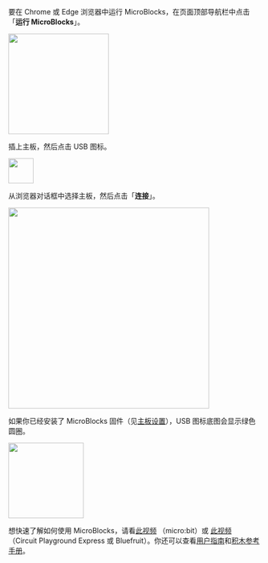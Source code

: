 要在 Chrome 或 Edge 浏览器中运行 MicroBlocks，在页面顶部导航栏中点击「**运行 MicroBlocks**」。

<img src="/assets/img/md/get-started/browser-run-button.png" width="200">

插上主板，然后点击 USB 图标。

<img src="/assets/img/md/get-started/usb-icon.png" width="50">

从浏览器对话框中选择主板，然后点击「**连接**」。

<img src="/assets/img/md/get-started/browser-connect-dialog.png" width="400">

如果你已经安装了 MicroBlocks 固件（见[主板设置](#board)），USB 图标底图会显示绿色圆圈。

<img src="/assets/img/md/get-started/connected.png" width="150">

想快速了解如何使用 MicroBlocks，请看[此视频](https://www.youtube.com/watch?v=cf2xsYSTqgY) （micro:bit）或 [此视频](https://www.youtube.com/watch?v=ayLqWwqItxg) （Circuit Playground Express 或 Bluefruit）。你还可以查看<a href="https://wiki.microblocks.fun/ide" target="_blank">用户指南</a>和<a href="https://wiki.microblocks.fun/reference_manual" target="_blank">积木参考手册</a>。
